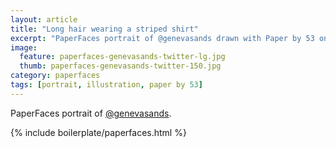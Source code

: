 ```yaml
---
layout: article
title: "Long hair wearing a striped shirt"
excerpt: "PaperFaces portrait of @genevasands drawn with Paper by 53 on an iPad."
image: 
  feature: paperfaces-genevasands-twitter-lg.jpg
  thumb: paperfaces-genevasands-twitter-150.jpg
category: paperfaces
tags: [portrait, illustration, paper by 53]
---
```


PaperFaces portrait of [@genevasands](http://twitter.com/genevasands).

{% include boilerplate/paperfaces.html %}